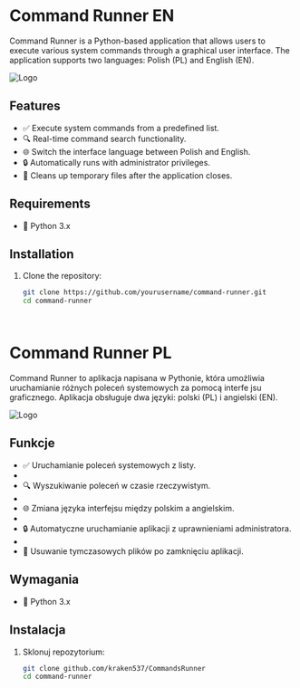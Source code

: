 # Command Runner   EN

Command Runner is a Python-based application that allows users to execute various system commands through a graphical user interface. The application supports two languages: Polish (PL) and English (EN).

![Logo](path/to/your/logo.png) <!-- If you have a logo for the project -->

## Features

- ✅ Execute system commands from a predefined list.
- 🔍 Real-time command search functionality.
- 🌐 Switch the interface language between Polish and English.
- 🔒 Automatically runs with administrator privileges.
- 🧹 Cleans up temporary files after the application closes.

## Requirements

- 🐍 Python 3.x

## Installation

1. Clone the repository:

   ```sh
   git clone https://github.com/yourusername/command-runner.git
   cd command-runner




# Command Runner  PL

Command Runner to aplikacja napisana w Pythonie, która umożliwia uruchamianie różnych poleceń systemowych za pomocą interfe jsu graficznego. Aplikacja obsługuje dwa języki: polski (PL) i angielski (EN).

![Logo](path/to/your/logo.png) <!-- Jeśli posiadasz logo projektu -->

## Funkcje

- ✅ Uruchamianie poleceń systemowych z listy.
- 
- 🔍 Wyszukiwanie poleceń w czasie rzeczywistym.
-
- 🌐 Zmiana języka interfejsu między polskim a angielskim.
-
- 🔒 Automatyczne uruchamianie aplikacji z uprawnieniami administratora.
- 
- 🧹 Usuwanie tymczasowych plików po zamknięciu aplikacji.

## Wymagania

- 🐍 Python 3.x

## Instalacja

1. Sklonuj repozytorium:

   ```sh
   git clone github.com/kraken537/CommandsRunner
   cd command-runner
